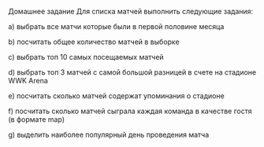 Домашнее задание
Для списка матчей выполнить следующие задания:

a) выбрать все матчи которые были в первой половине месяца

b) посчитать общее количество матчей в выборке

c) выбрать топ 10 самых посещаемых матчей

d) выбрать топ 3 матчей с самой большой разницей в счете на стадионе WWK Arena

e) посчитать сколько матчей содержат упоминания о стадионе

f) посчитать сколько матчей сыграла каждая команда в качестве гостя (в формате map)

g) выделить наиболее популярный день проведения матча